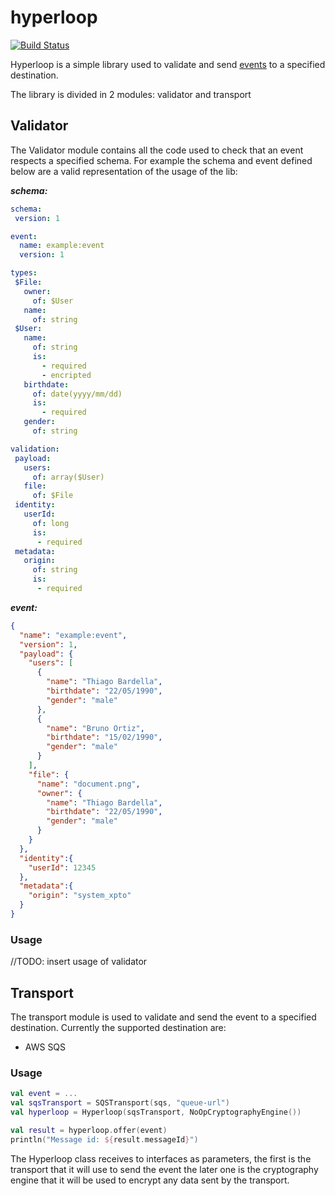 # hyperloop

[![Build Status](https://travis-ci.org/GuiaBolso/hyperloop.svg?branch=master)](https://travis-ci.org/GuiaBolso/hyperloop)

Hyperloop is a simple library used to validate and send [events](https://github.com/GuiaBolso/events-protocol) to a specified destination.

The library is divided in 2 modules: validator and transport

## Validator

The Validator module contains all the code used to check that an event respects a specified schema. For example the schema
and event defined below are a valid representation of the usage of the lib:

***schema:***
```yaml
schema:
 version: 1

event: 
  name: example:event
  version: 1

types:
 $File:
   owner:
     of: $User
   name:
     of: string
 $User:
   name:
     of: string
     is:
       - required
       - encripted
   birthdate:
     of: date(yyyy/mm/dd)
     is:
       - required
   gender:
     of: string

validation:
 payload:
   users:
     of: array($User)
   file:
     of: $File
 identity:
   userId:
     of: long
     is:
      - required
 metadata:
   origin:
     of: string
     is:
      - required
```

***event:***
```json
{
  "name": "example:event",
  "version": 1,
  "payload": {
    "users": [
      {
        "name": "Thiago Bardella",
        "birthdate": "22/05/1990",
        "gender": "male"
      },
      {
        "name": "Bruno Ortiz",
        "birthdate": "15/02/1990",
        "gender": "male"
      }
    ],
    "file": {
      "name": "document.png",
      "owner": {
        "name": "Thiago Bardella",
        "birthdate": "22/05/1990",
        "gender": "male"
      }
    }
  },
  "identity":{
    "userId": 12345
  },
  "metadata":{
    "origin": "system_xpto"
  }
}
```

### Usage

//TODO: insert usage of validator

## Transport

The transport module is used to validate and send the event to a specified destination. Currently the supported destination are:

* AWS SQS

### Usage

```kotlin
val event = ...
val sqsTransport = SQSTransport(sqs, "queue-url")
val hyperloop = Hyperloop(sqsTransport, NoOpCryptographyEngine())

val result = hyperloop.offer(event)
println("Message id: ${result.messageId}")
```

The Hyperloop class receives to interfaces as parameters, the first is the transport that it will use to send the event
the later one is the cryptography engine that it will be used to encrypt any data sent by the transport.